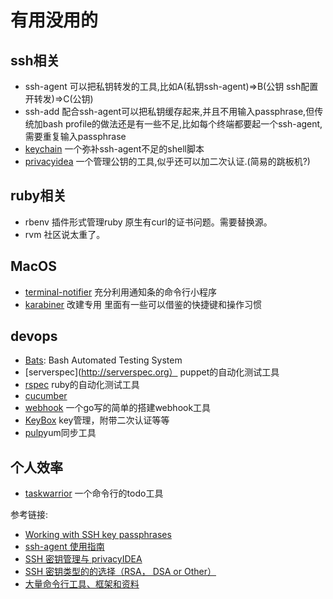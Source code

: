 # 有用没用的
## ssh相关
* ssh-agent 可以把私钥转发的工具,比如A(私钥ssh-agent)=>B(公钥 ssh配置开转发)=>C(公钥)
* ssh-add 配合ssh-agent可以把私钥缓存起来,并且不用输入passphrase,但传统加bash profile的做法还是有一些不足,比如每个终端都要起一个ssh-agent,需要重复输入passphrase
* [keychain](https://wiki.gentoo.org/wiki/Keychain) 一个弥补ssh-agent不足的shell脚本 
* [privacyidea](https://www.privacyidea.org) 一个管理公钥的工具,似乎还可以加二次认证.(简易的跳板机?)

## ruby相关
* rbenv 插件形式管理ruby 原生有curl的证书问题。需要替换源。
* rvm 社区说太重了。

## MacOS

* [terminal-notifier](https://github.com/julienXX/terminal-notifier) 充分利用通知条的命令行小程序
* [karabiner](https://pqrs.org/osx/karabiner/) 改建专用 里面有一些可以借鉴的快捷键和操作习惯

## devops
* [Bats](https://github.com/sstephenson/bats): Bash Automated Testing System
* [serverspec](http://serverspec.org） puppet的自动化测试工具
* [rspec](http://rspec.info) ruby的自动化测试工具
* [cucumber](https://cucumber.io)
* [webhook](https://github.com/adnanh/webhook) 一个go写的简单的搭建webhook工具
* [KeyBox](http://sshkeybox.com/index.html) key管理，附带二次认证等等
* [pulp](http://pulpproject.org/)yum同步工具

## 个人效率
* [taskwarrior](https://taskwarrior.org) 一个命令行的todo工具

参考链接:
* [Working with SSH key passphrases](https://help.github.com/articles/working-with-ssh-key-passphrases/)
* [ssh-agent 使用指南](http://segmentfault.com/a/1190000002449006)
* [SSH 密钥管理与 privacyIDEA](https://websetnet.com/zh/ssh-key-management-with-privacyidea/)
* [SSH 密钥类型的的选择（RSA， DSA or Other）](http://blog.sina.com.cn/s/blog_6f31085901015agu.html)
* [大量命令行工具、框架和资料](https://toutiao.io/posts/4kh80/preview)
